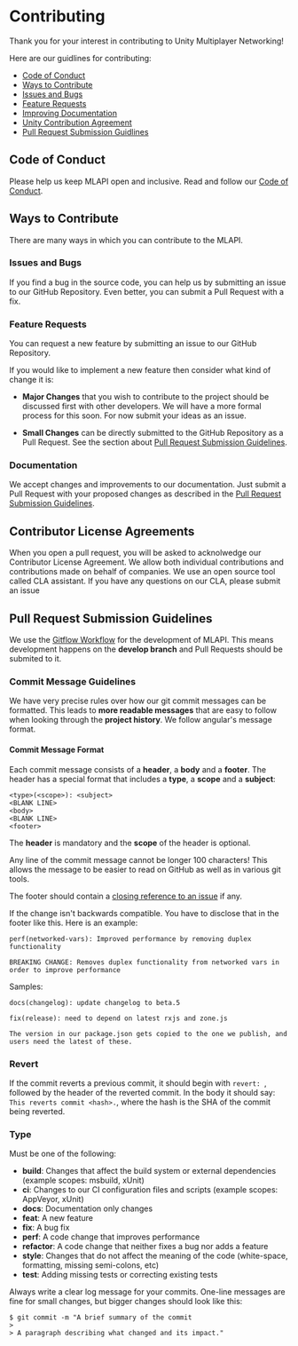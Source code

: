 # Contributing

Thank you for your interest in contributing to Unity Multiplayer Networking!

Here are our guidlines for contributing:

* [Code of Conduct](#coc)
* [Ways to Contribute](#ways)
* [Issues and Bugs](#issue)
* [Feature Requests](#feature)
* [Improving Documentation](#docs)
* [Unity Contribution Agreement](#cla)
* [Pull Request Submission Guidlines](#submit-pr)

## <a name="coc"></a> Code of Conduct

Please help us keep MLAPI open and inclusive. Read and follow our [Code of Conduct](CODE_OF_CONDUCT.md).

## <a name="ways"></a> Ways to Contribute

There are many ways in which you can contribute to the MLAPI.

### <a name="issue"></a> Issues and Bugs

If you find a bug in the source code, you can help us by submitting an issue to our
GitHub Repository. Even better, you can submit a Pull Request with a fix.

### <a name="feature"></a> Feature Requests

You can request a new feature by submitting an issue to our GitHub Repository.

If you would like to implement a new feature then consider what kind of change it is:

* **Major Changes** that you wish to contribute to the project should be discussed first with other developers. We will have a more formal process for this soon. For now submit your ideas as an issue.

* **Small Changes** can be directly submitted to the GitHub Repository
  as a Pull Request. See the section about [Pull Request Submission Guidelines](#submit-pr).

### <a name="docs"></a> Documentation

We accept changes and improvements to our documentation. Just submit a Pull Request with your proposed changes as described in the [Pull Request Submission Guidelines](#submit-pr).

## <a name="cla"></a> Contributor License Agreements

When you open a pull request, you will be asked to acknolwedge our Contributor License Agreement. We allow both individual contributions and contributions made on behalf of companies. We use an open source tool called CLA assistant. If you have any questions on our CLA, please submit an issue

## <a name="submit-pr"></a> Pull Request Submission Guidelines

We use the [Gitflow Workflow](https://www.atlassian.com/git/tutorials/comparing-workflows/gitflow-workflow) for the development of MLAPI. This means development happens on the **develop branch** and Pull Requests should be submited to it.

### Commit Message Guidelines
We have very precise rules over how our git commit messages can be formatted.  This leads to **more
readable messages** that are easy to follow when looking through the **project history**. We follow angular's message format.

#### **Commit Message Format**
Each commit message consists of a **header**, a **body** and a **footer**.  The header has a special
format that includes a **type**, a **scope** and a **subject**:

```
<type>(<scope>): <subject>
<BLANK LINE>
<body>
<BLANK LINE>
<footer>
```

The **header** is mandatory and the **scope** of the header is optional.

Any line of the commit message cannot be longer 100 characters! This allows the message to be easier
to read on GitHub as well as in various git tools.

The footer should contain a [closing reference to an issue](https://help.github.com/articles/closing-issues-via-commit-messages/) if any.

If the change isn't backwards compatible. You have to disclose that in the footer like this. Here is an example:
```
perf(networked-vars): Improved performance by removing duplex functionality

BREAKING CHANGE: Removes duplex functionality from networked vars in order to improve performance
```
Samples:

```
docs(changelog): update changelog to beta.5
```
```
fix(release): need to depend on latest rxjs and zone.js

The version in our package.json gets copied to the one we publish, and users need the latest of these.
```

### Revert
If the commit reverts a previous commit, it should begin with `revert: `, followed by the header of the reverted commit. In the body it should say: `This reverts commit <hash>.`, where the hash is the SHA of the commit being reverted.

### Type
Must be one of the following:

* **build**: Changes that affect the build system or external dependencies (example scopes: msbuild, xUnit)
* **ci**: Changes to our CI configuration files and scripts (example scopes: AppVeyor, xUnit)
* **docs**: Documentation only changes
* **feat**: A new feature
* **fix**: A bug fix
* **perf**: A code change that improves performance
* **refactor**: A code change that neither fixes a bug nor adds a feature
* **style**: Changes that do not affect the meaning of the code (white-space, formatting, missing semi-colons, etc)
* **test**: Adding missing tests or correcting existing tests

Always write a clear log message for your commits. One-line messages are fine for small changes, but bigger changes should look like this:

    $ git commit -m "A brief summary of the commit
    > 
    > A paragraph describing what changed and its impact."